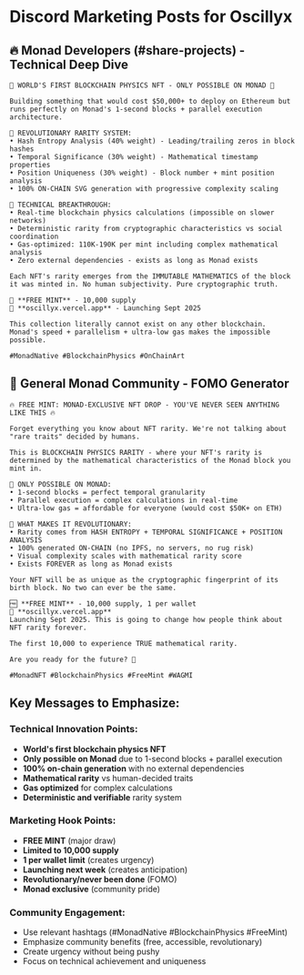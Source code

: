 # Discord Marketing Posts for Oscillyx

## 🔥 **Monad Developers (#share-projects) - Technical Deep Dive**

```
🚨 WORLD'S FIRST BLOCKCHAIN PHYSICS NFT - ONLY POSSIBLE ON MONAD 🚨

Building something that would cost $50,000+ to deploy on Ethereum but runs perfectly on Monad's 1-second blocks + parallel execution architecture.

🧬 REVOLUTIONARY RARITY SYSTEM:
• Hash Entropy Analysis (40% weight) - Leading/trailing zeros in block hashes
• Temporal Significance (30% weight) - Mathematical timestamp properties  
• Position Uniqueness (30% weight) - Block number + mint position analysis
• 100% ON-CHAIN SVG generation with progressive complexity scaling

🔬 TECHNICAL BREAKTHROUGH:
• Real-time blockchain physics calculations (impossible on slower networks)
• Deterministic rarity from cryptographic characteristics vs social coordination
• Gas-optimized: 110K-190K per mint including complex mathematical analysis
• Zero external dependencies - exists as long as Monad exists

Each NFT's rarity emerges from the IMMUTABLE MATHEMATICS of the block it was minted in. No human subjectivity. Pure cryptographic truth.

💎 **FREE MINT** - 10,000 supply
🚀 **oscillyx.vercel.app** - Launching Sept 2025

This collection literally cannot exist on any other blockchain. Monad's speed + parallelism + ultra-low gas makes the impossible possible.

#MonadNative #BlockchainPhysics #OnChainArt
```

## 🎯 **General Monad Community - FOMO Generator**

```
🔥 FREE MINT: MONAD-EXCLUSIVE NFT DROP - YOU'VE NEVER SEEN ANYTHING LIKE THIS 🔥

Forget everything you know about NFT rarity. We're not talking about "rare traits" decided by humans.

This is BLOCKCHAIN PHYSICS RARITY - where your NFT's rarity is determined by the mathematical characteristics of the Monad block you mint in.

🌊 ONLY POSSIBLE ON MONAD:
• 1-second blocks = perfect temporal granularity  
• Parallel execution = complex calculations in real-time
• Ultra-low gas = affordable for everyone (would cost $50K+ on ETH)

💎 WHAT MAKES IT REVOLUTIONARY:
• Rarity comes from HASH ENTROPY + TEMPORAL SIGNIFICANCE + POSITION ANALYSIS
• 100% generated ON-CHAIN (no IPFS, no servers, no rug risk)
• Visual complexity scales with mathematical rarity score
• Exists FOREVER as long as Monad exists

Your NFT will be as unique as the cryptographic fingerprint of its birth block. No two can ever be the same.

🆓 **FREE MINT** - 10,000 supply, 1 per wallet
🚀 **oscillyx.vercel.app** 
Launching Sept 2025. This is going to change how people think about NFT rarity forever.

The first 10,000 to experience TRUE mathematical rarity. 

Are you ready for the future? 👀

#MonadNFT #BlockchainPhysics #FreeMint #WAGMI
```

## Key Messages to Emphasize:

### Technical Innovation Points:
- **World's first blockchain physics NFT**
- **Only possible on Monad** due to 1-second blocks + parallel execution
- **100% on-chain generation** with no external dependencies
- **Mathematical rarity** vs human-decided traits
- **Gas optimized** for complex calculations
- **Deterministic and verifiable** rarity system

### Marketing Hook Points:
- **FREE MINT** (major draw)
- **Limited to 10,000 supply**
- **1 per wallet limit** (creates urgency)
- **Launching next week** (creates anticipation)
- **Revolutionary/never been done** (FOMO)
- **Monad exclusive** (community pride)

### Community Engagement:
- Use relevant hashtags (#MonadNative #BlockchainPhysics #FreeMint)
- Emphasize community benefits (free, accessible, revolutionary)
- Create urgency without being pushy
- Focus on technical achievement and uniqueness